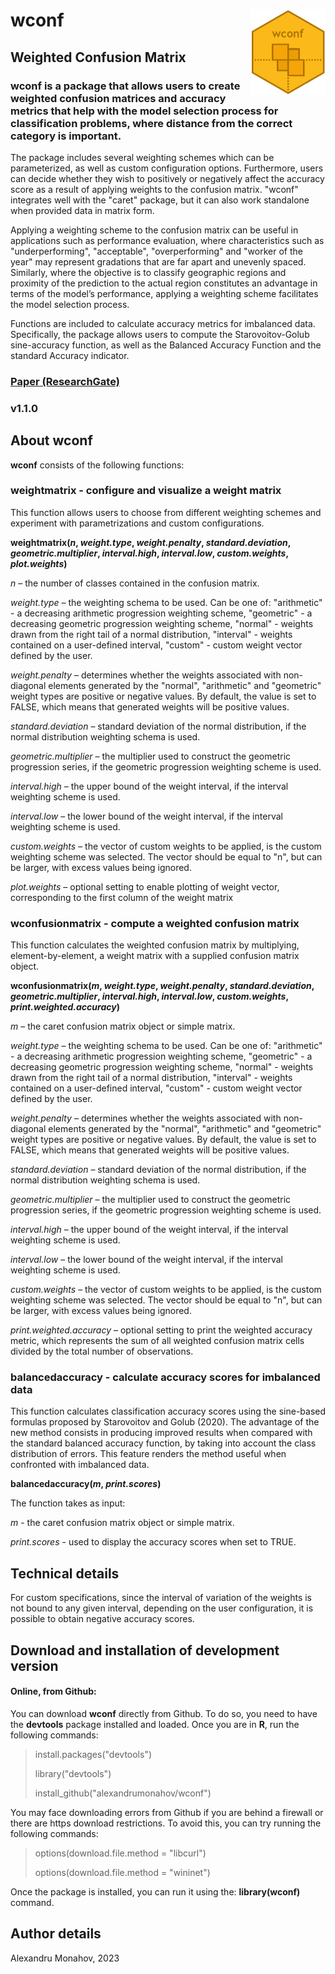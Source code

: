 # wconf <img src="man/figures/logo.png" align="right" height="136" />

## Weighted Confusion Matrix

### **wconf** is a package that allows users to create weighted confusion matrices and accuracy metrics that help with the model selection process for classification problems, where distance from the correct category is important.

The package includes several weighting schemes which can be parameterized, as well as custom configuration options. Furthermore, users can decide whether they wish to positively or negatively affect the accuracy score as a result of applying weights to the confusion matrix. "wconf" integrates well with the "caret" package, but it can also work standalone when provided data in matrix form.

Applying a weighting scheme to the confusion matrix can be useful in applications such as performance evaluation, where characteristics such as "underperforming", "acceptable", "overperforming" and "worker of the year" may represent gradations that are far apart and unevenly spaced. Similarly, where the objective is to classify geographic regions and proximity of the prediction to the actual region constitutes an advantage in terms of the model’s performance, applying a weighting scheme facilitates the model selection process.

Functions are included to calculate accuracy metrics for imbalanced data. Specifically, the package
allows users to compute the Starovoitov-Golub sine-accuracy function, as well as the Balanced Accuracy
Function and the standard Accuracy indicator.

### [Paper (ResearchGate)](http://dx.doi.org/10.13140/RG.2.2.15992.83207)

### v1.1.0

## About wconf

**wconf** consists of the following functions:

### weightmatrix - configure and visualize a weight matrix
This function allows users to choose from different weighting schemes and experiment with parametrizations and custom configurations.

**weightmatrix(_n_, _weight.type_, _weight.penalty_, _standard.deviation_, _geometric.multiplier_, _interval.high_, _interval.low_, _custom.weights_, _plot.weights_)**

_n_	–	the number of classes contained in the confusion matrix.

_weight.type_	–	the weighting schema to be used. Can be one of:
"arithmetic" - a decreasing arithmetic progression weighting scheme,
"geometric" - a decreasing geometric progression weighting scheme,
"normal" - weights drawn from the right tail of a normal distribution,
"interval" - weights contained on a user-defined interval,
"custom" - custom weight vector defined by the user.

_weight.penalty_	–	determines whether the weights associated with non-diagonal elements generated by the "normal", "arithmetic" and "geometric" weight types are positive or negative values. By default, the value is set to FALSE, which means that generated weights will be positive values.

_standard.deviation_	–	standard deviation of the normal distribution, if the normal distribution weighting schema is used.

_geometric.multiplier_	–	the multiplier used to construct the geometric progression series, if the geometric progression weighting scheme is used.

_interval.high_	–	the upper bound of the weight interval, if the interval weighting scheme is used.

_interval.low_	–	the lower bound of the weight interval, if the interval weighting scheme is used.

_custom.weights_ – the vector of custom weights to be applied, is the custom weighting scheme was selected. The vector should be equal to "n", but can be larger, with excess values being ignored.

_plot.weights_ – optional setting to enable plotting of weight vector, corresponding to the first column of the weight matrix

### wconfusionmatrix - compute a weighted confusion matrix
This function calculates the weighted confusion matrix by multiplying, element-by-element, a weight matrix with a supplied confusion matrix object.

**wconfusionmatrix(_m_, _weight.type_, _weight.penalty_, _standard.deviation_, _geometric.multiplier_, _interval.high_, _interval.low_, _custom.weights_, _print.weighted.accuracy_)**

_m_	–	the caret confusion matrix object or simple matrix.

_weight.type_	–	the weighting schema to be used. Can be one of:
"arithmetic" - a decreasing arithmetic progression weighting scheme,
"geometric" - a decreasing geometric progression weighting scheme,
"normal" - weights drawn from the right tail of a normal distribution,
"interval" - weights contained on a user-defined interval,
"custom" - custom weight vector defined by the user.

_weight.penalty_	–	determines whether the weights associated with non-diagonal elements generated by the "normal", "arithmetic" and "geometric" weight types are positive or negative values. By default, the value is set to FALSE, which means that generated weights will be positive values.

_standard.deviation_	–	standard deviation of the normal distribution, if the normal distribution weighting schema is used.

_geometric.multiplier_	–	the multiplier used to construct the geometric progression series, if the geometric progression weighting scheme is used.

_interval.high_	–	the upper bound of the weight interval, if the interval weighting scheme is used.

_interval.low_	–	the lower bound of the weight interval, if the interval weighting scheme is used.

_custom.weights_ – the vector of custom weights to be applied, is the custom weighting scheme was selected. The vector should be equal to "n", but can be larger, with excess values being ignored.

_print.weighted.accuracy_ – optional setting to print the weighted accuracy metric, which represents the sum of all weighted confusion matrix cells divided by the total number of observations.

### balancedaccuracy - calculate accuracy scores for imbalanced data
This function calculates classification accuracy scores using the sine-based
formulas proposed by Starovoitov and Golub (2020). The advantage of the new
method consists in producing improved results when compared with the standard
balanced accuracy function, by taking into account the class distribution of
errors. This feature renders the method useful when confronted with imbalanced
data.

**balancedaccuracy(_m_, _print.scores_)**

The function takes as input:

_m_ - the caret confusion matrix object or simple matrix.

_print.scores_ - used to display the accuracy scores when set to TRUE.

## Technical details

For custom specifications, since the interval of variation of the weights is not bound to any given interval, depending on the user configuration, it is possible to obtain negative accuracy scores.

## Download and installation of development version

#### Online, from Github:

You can download **wconf** directly from Github. To do so, you need to have the **devtools** package installed and loaded. Once you are in **R**, run the following commands:

> install.packages("devtools")
>
> library("devtools")
>
> install_github("alexandrumonahov/wconf")

You may face downloading errors from Github if you are behind a firewall or there are https download restrictions. To avoid this, you can try running the following commands:

> options(download.file.method = "libcurl")
>
> options(download.file.method = "wininet")

Once the package is installed, you can run it using the: **library(wconf)** command.

## Author details

Alexandru Monahov, 2023

